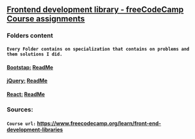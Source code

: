 ## [Frontend development library - freeCodeCamp Course assignments](https://www.freecodecamp.org/learn/front-end-development-libraries/)
### Folders content
#### `Every Folder contains on specialization that contains on problems and them solutions I did.`

#### [Bootstap:](https://github.com/EngSharaqi/Frontend_development_library_assignments--freeCodeCamp/tree/main/Bootstrap%20Assignments) [ReadMe](https://github.com/EngSharaqi/Frontend_development_library_assignments--freeCodeCamp/tree/main/Bootstrap%20Assignments#bootstrap---freecodecamp-course-assignments)
#### [jQuery:](https://github.com/EngSharaqi/Frontend_development_library_assignments--freeCodeCamp/tree/main/Bootstrap%20Assignments) [ReadMe](https://github.com/EngSharaqi/Frontend_development_library_assignments--freeCodeCamp/tree/main/jQuery%20Assignments#jquery---freecodecamp-course-assignments) 
#### [React:](https://github.com/EngSharaqi/Frontend_development_library_assignments--freeCodeCamp/tree/main/react%20Assignments) [ReadMe](https://github.com/EngSharaqi/Frontend_development_library_assignments--freeCodeCamp/tree/main/jQuery%20Assignments#react---freecodecamp-course-assignments) 

### Sources:
#### `Course url:` https://www.freecodecamp.org/learn/front-end-development-libraries
